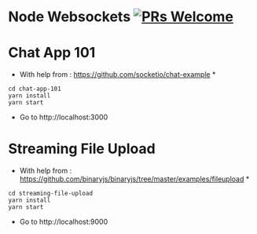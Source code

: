 # Node Websockets [![PRs Welcome](https://img.shields.io/badge/PRs-welcome-brightgreen.svg?style=flat-square)](http://makeapullrequest.com)

# Chat App 101
* With help from : https://github.com/socketio/chat-example *
```
cd chat-app-101
yarn install
yarn start
```
- Go to http://localhost:3000

# Streaming File Upload
* With help from : https://github.com/binaryjs/binaryjs/tree/master/examples/fileupload *

```
cd streaming-file-upload
yarn install
yarn start
```
- Go to http://localhost:9000